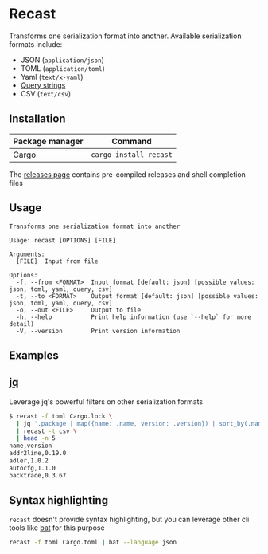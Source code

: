 # Recast

Transforms one serialization format into another. Available serialization
formats include:

- JSON (`application/json`)
- TOML (`application/toml`)
- Yaml (`text/x-yaml`)
- [Query strings](https://github.com/ljharb/qs)
- CSV (`text/csv`)

## Installation

| Package manager | Command                |
| --------------- | ---------------------- |
| Cargo           | `cargo install recast` |

The [releases page](https://github.com/Altair-Bueno/recast/releases) contains
pre-compiled releases and shell completion files

## Usage

```text
Transforms one serialization format into another

Usage: recast [OPTIONS] [FILE]

Arguments:
  [FILE]  Input from file

Options:
  -f, --from <FORMAT>  Input format [default: json] [possible values: json, toml, yaml, query, csv]
  -t, --to <FORMAT>    Output format [default: json] [possible values: json, toml, yaml, query, csv]
  -o, --out <FILE>     Output to file
  -h, --help           Print help information (use `--help` for more detail)
  -V, --version        Print version information
```

## Examples

## [jq](https://stedolan.github.io/jq/)

Leverage jq's powerful filters on other serialization formats

```sh
$ recast -f toml Cargo.lock \
  | jq '.package | map({name: .name, version: .version}) | sort_by(.name)' \
  | recast -t csv \
  | head -n 5
name,version
addr2line,0.19.0
adler,1.0.2
autocfg,1.1.0
backtrace,0.3.67
```

## Syntax highlighting

`recast` doesn't provide syntax highlighting, but you can leverage other cli
tools like [bat](https://github.com/sharkdp/bat) for this purpose

```sh
recast -f toml Cargo.toml | bat --language json
```
